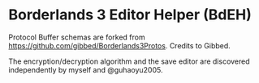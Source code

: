 # Borderlands 3 Editor Helper (BdEH)

Protocol Buffer schemas are forked from https://github.com/gibbed/Borderlands3Protos. Credits to Gibbed.

The encryption/decryption algorithm and the save editor are discovered independently by myself and @guhaoyu2005.
